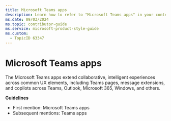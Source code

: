 ```yaml
---
title: Microsoft Teams apps
description: Learn how to refer to "Microsoft Teams apps" in your content.
ms.date: 09/03/2024
ms.topic: contributor-guide
ms.service: microsoft-product-style-guide
ms.custom:
  - TopicID 63347
---
```



# Microsoft Teams apps

The Microsoft Teams apps extend collaborative, intelligent experiences across common UX elements, including Teams pages, message extensions, and copilots across Teams, Outlook, Microsoft 365, Windows, and others.

**Guidelines**

- First mention: Microsoft Teams apps
- Subsequent mentions: Teams apps

